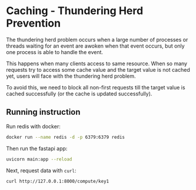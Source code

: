 # Caching - Thundering Herd Prevention

The thundering herd problem occurs when a large number of processes or threads waiting for an event are awoken when that event occurs, but only one process is able to handle the event.

This happens when many clients access to same resource.
When so many requests try to access some cache value and the target value is not cached yet, users will face with the thundering herd problem.

To avoid this, we need to block all non-first requests till the target value is cached successfully (or the cache is updated successfully).

## Running instruction

Run redis with docker:
```bash
docker run --name redis -d -p 6379:6379 redis
```

Then run the fastapi app:
```bash
uvicorn main:app --reload
```

Next, request data with `curl`:
```bash
curl http://127.0.0.1:8000/compute/key1
```

